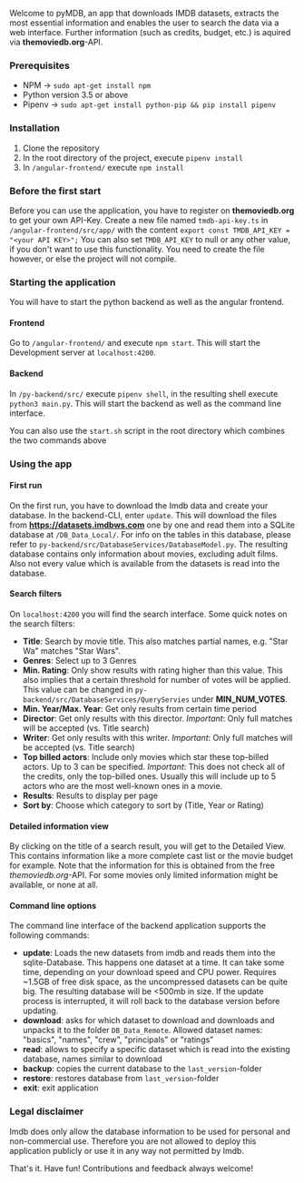 Welcome to pyMDB, an app that downloads IMDB datasets, extracts the most essential information and enables the user to search the data via a web interface. Further information (such as credits, budget, etc.) is aquired via __themoviedb.org__-API.

### Prerequisites
* NPM -> `sudo apt-get install npm`
* Python version 3.5 or above 
* Pipenv -> `sudo apt-get install python-pip && pip install pipenv`

### Installation
1. Clone the repository
2. In the root directory of the project, execute `pipenv install`
3. In `/angular-frontend/` execute `npm install`

### Before the first start
Before you can use the application, you have to register on __themoviedb.org__ to get your own API-Key. Create a new file named `tmdb-api-key.ts` in `/angular-frontend/src/app/` with the content `export const TMDB_API_KEY = "<your API KEY>";`
You can also set `TMDB_API_KEY` to null or any other value, if you don't want to use this functionality. You need to create the file however, or else the project will not compile.

### Starting the application
You will have to start the python backend as well as the angular frontend.
#### Frontend
Go to `/angular-frontend/` and execute `npm start`. This will start the Development server at `localhost:4200`.

#### Backend
In `/py-backend/src/` execute `pipenv shell`, in the resulting shell execute `python3 main.py`. This will start the backend as well as the command line interface.

You can also use the `start.sh` script in the root directory which combines the two commands above

### Using the app
#### First run
On the first run, you have to download the Imdb data and create your database. In the backend-CLI, enter `update`. This will download the files from __https://datasets.imdbws.com__ one by one and read them into a SQLite database at `/DB_Data_Local/`.
For info on the tables in this database, please refer to `py-backend/src/DatabaseServices/DatabaseModel.py`.
The resulting database contains only information about movies, excluding adult films. Also not every value which is available from the datasets is read into the database.

#### Search filters
On `localhost:4200` you will find the search interface. Some quick notes on the search filters:
* __Title__: Search by movie title. This also matches partial names, e.g. "Star Wa" matches "Star Wars".
* __Genres__: Select up to 3 Genres
* __Min. Rating__: Only show results with rating higher than this value. This also implies that a certain threshold for number of votes will be applied. This value can be changed in `py-backend/src/DatabaseServices/QueryServies` under __MIN_NUM_VOTES__.
* __Min. Year/Max. Year__: Get only results from certain time period
* __Director__: Get only results with this director. *Important*: Only full matches will be accepted (vs. Title search)
* __Writer__: Get only results with this writer. *Important*: Only full matches will be accepted (vs. Title search)
* __Top billed actors__: Include only movies which star these top-billed actors. Up to 3 can be specified. *Important*: This does not check all of the credits, only the top-billed ones. Usually this will include up to 5 actors who are the most well-known ones in a movie.
* __Results__: Results to display per page
* __Sort by__: Choose which category to sort by (Title, Year or Rating)

#### Detailed information view
By clicking on the title of a search result, you will get to the Detailed View. This contains information like a more complete cast list or the movie budget for example. Note that the information for this is obtained from the free *themoviedb.org*-API. For some movies only limited information might be available, or none at all.

#### Command line options
The command line interface of the backend application supports the following commands:
* __update__: Loads the new datasets from imdb and reads them into the sqlite-Database. This happens one dataset at a time.  It can take some time, depending on your download speed and CPU power. Requires ~1.5GB of free disk space, as the uncompressed datasets can be quite big. The resulting database will be <500mb in size. If the update process is interrupted, it will roll back to the database version before updating.
* __download__: asks for which dataset to download and downloads and unpacks it to the folder `DB_Data_Remote`. Allowed  dataset names: "basics", "names", "crew", "principals" or "ratings"
* __read__: allows to specify a specific dataset which is read into the existing database, names similar to download
* __backup__: copies the current database to the `last_version`-folder
* __restore__: restores database from `last_version`-folder
* __exit__: exit application



### Legal disclaimer
Imdb does only allow the database information to be used for personal and non-commercial use. Therefore you are not allowed to deploy this application publicly or use it in any way not permitted by Imdb.


That's it. Have fun! Contributions and feedback always welcome!
